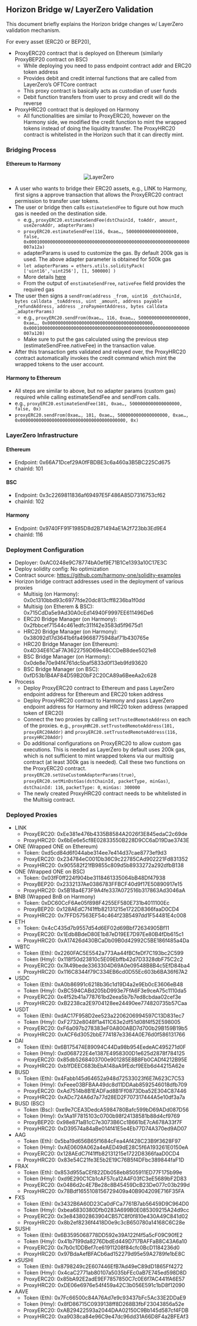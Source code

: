 ## Horizon Bridge w/ LayerZero Validation
This document briefly explains the Horizon bridge changes w/ LayerZero validation mechanism.

For every asset (ERC20 or BEP20), 
* ProxyERC20 contract that is deployed on Ethereum (similarly ProxyBEP20 contract on BSC)
  * While deploying you need to pass endpoint contract addr and ERC20 token address
  * Provides debit and credit internal functions that are called from LayerZero’s OFTCore contract
  * This proxy contract is basically acts as custodian of user funds
  * Debit function transfers from user to proxy and credit will do the reverse
* ProxyHRC20 contract that is deployed on Harmony 
  * All functionalities are similar to ProxyERC20, however on the Harmony side, we modified the credit function to mint the wrapped tokens instead of doing the liquidity transfer. The ProxyHRC20 contract is whitelisted in the Horizon such that it can directly mint.

### Bridging Process

#### Ethereum to Harmony 

<div align="center">
    <img alt="LayerZero" src="l0-bridge.jpg"/>
</div>

* A user who wants to bridge their ERC20 assets, e.g., LINK to Harmony, first signs a approve transaction that allows the ProxyERC20 contract permission to transfer user tokens.
* The user or bridge then calls `estimateSendFee` to figure out how much gas is needed on the destination side.
  * e.g., `proxyERC20.estimateSendFee(dstChainId, toAddr, amount, useZeroAddr, adapterParams)`
  * `proxyERC20.estimateSendFee(116, 0xae…, 5000000000000000000, false, 0x0001000000000000000000000000000000000000000000000000000000000007a12a)`
  * adapterParams is used to customize the gas. By default 200k gas is used. The above adapter parameter is obtained for 500k gas
  * `
let adapterParams = ethers.utils.solidityPack(
['uint16','uint256'],
[1, 500000]
)
  `
  * More details [here](https://layerzero.gitbook.io/docs/guides/advanced/relayer-adapter-parameters)
  * From the output of `enstimateSendFree`, `nativeFee` field provides the required gas
* The user then signs a `sendFrom(address _from, uint16 _dstChainId, bytes calldata _toAddress, uint _amount, address payable _refundAddress, address _zroPaymentAddress, bytes calldata _adapterParams)`
  * e.g., `proxyERC20.sendFrom(0xae…, 116, 0xae…, 5000000000000000000, 0xae…, 0x0000000000000000000000000000000000000000, 0x0001000000000000000000000000000000000000000000000000000000000007a120)`
  * Make sure to put the gas calculated using the previous step (estimateSendFree.nativeFee) in the transaction value.
* After this transaction gets validated and relayed over, the ProxyHRC20 contract automatically invokes the credit command which mint the wrapped tokens to the user account.

#### Harmony to Ethereum
* All steps are similar to above, but no adapter params (custom gas) required while calling estimateSendFee and sendFrom calls.
* e.g., `proxyERC20.estimateSendFee(101, 0xae…, 5000000000000000000, false, 0x)`
* `proxyERC20.sendFrom(0xae…, 101, 0xae…, 5000000000000000000, 0xae…, 0x0000000000000000000000000000000000000000, 0x)`

### LayerZero Infrastructure
#### Ethereum
* Endpoint: 0x66A71Dcef29A0fFBDBE3c6a460a3B5BC225Cd675
* chainId: 101

#### BSC
* Endpoint: 0x3c2269811836af69497E5F486A85D7316753cf62
* chainId: 102

#### Harmony
* Endpoint: 0x9740FF91F1985D8d2B71494aE1A2f723bb3Ed9E4
* chainId: 116

### Deployment Configuration
* Deployer: 0xAC0248e9C78774bA0ef9E71B1Ce1393a10C17E3C
* Deploy solidity config: No optimization
* Contract source: https://github.com/harmony-one/solidity-examples
* Horizon bridge contract addresses used in the deployment of various proxies
  * Multisig (on Harmony): 0x0c1310bbd93c6977fde20dc813cff8236ba1f0dd
  * Multisig (on Etherem & BSC): 0x715CdDa5e9Ad30A0cEd14940F9997EE611496De6
  * ERC20 Bridge Manager (on Harmony): 0x2fbbcef71544c461edfc311f42e3583d5f9675d1
  * HRC20 Bridge Manager (on Harmony): 0x38092d17d3641b6fa49668775948af71b430765e
  * HRC20 Bridge Manager (on Ethereum): 0x4D34E61CaF7A3622759D69e48CCDeB8dee5021e8
  * BSC Bridge Manager (on Harmony): 0x0de8e70e94f4761dc5baf5833d0f13eb9fd93620
  * BSC Bridge Manager (on BSC): 0xfD53b1B4AF84D59B20bF2C20CA89a6BeeAa2c628
* Process
  * Deploy ProxyERC20 contract to Ethereum and pass LayerZero endpoint address for Ethereum and ERC20 token address
  * Deploy ProxyHRC20 contract to Harmony and pass LayerZero endpoint address for Harmony and HRC20 token address (wrapped token of ERC20)
  * Connect the two proxies by calling `setTrustedRemoteAddress` on each of the proxies. e.g., `proxyHRC20.setTrustedRemoteAddress(101, proxyERC20Addr)` and `proxyERC20.setTrustedRemoteAddress(116, proxyHRC20Addr)`
  * Do additional configurations on ProxyERC20 to allow custom gas executions. This is needed as LayerZero by default uses 200k gas, which is not sufficient to mint wrapped tokens via our multisig contract (at least 300k gas is needed). Call these two functions on the ProxyERC20 contract. `proxyERC20.setUseCustomAdapterParams(true)`, `proxyERC20.setMinDstGas(dstChainId, packetType, minGas)`, `dstChainId: 116`, `packetType: 0`, `minGas: 300000`
  * The newly created ProxyHRC20 contract needs to be whitelisted in the Multisig contract.

### Deployed Proxies
* LINK
  * ProxyERC20: 0xEe381e476b4335B8584A2026f3E845edaC2c69de
  * ProxyHRC20: 0x6bEe6e5cf8E02833550B228D9CC6aD19Dae3743E
* ONE (Wrapped ONE on Ethereum)
  * Token: 0xd5cd84d6f044abe314ee7e414d37cae8773ef9d3
  * ProxyERC20: 0x234784eC001Db36C9c22785CAd902221Fd831352
  * ProxyHRC20: 0x905582f21fB9855c809d5b8933272a292dfbB138
* ONE (Wrapped ONE on BSC)
  * Token: 0x03fF0ff224f904be3118461335064bB48Df47938
  * ProxyBEP20: 0x2332137Ae0386783FFBCF40d9f17E50890917e15
  * ProxyHRC20: 0x5B18a4E73F9A4fe337A072516b317863Ad3046aA
* BNB (Wrapped BnB on Harmony)
  * Token: 0xDC60CcF6Ae05f898F4255EF580E731b4011100Ec
  * ProxyBEP20: 0x128AEdC7f41ffb82131215e1722D8366faaD0CD4
  * ProxyHRC20: 0x7FFD57563EF54c464f23B5497dd1F54481E4c008
* ETH
  * Token: 0x4cC435d7b9557d54d6EF02d69Bbf72634905Bf11
  * ProxyERC20: 0x1Edb8BdeD80E1b87eD19EE7D97Ee80B4fDb615c1
  * ProxyHRC20: 0xA17426d430BCaDb09B0d42992C5BE186f485a4Da
* WBTC
  * Token (Eth): 0x2260FAC5E5542a773Aa44fBCfeDf7C193bc2C599
  * Token (Hmy): 0x118f50d23810c5E09Ebffb42d7D3328dbF75C2c2
  * ProxyERC20: 0x7A49bede3363304D69A0e09548B8B4c5EfD84ba4
  * ProxyHRC20: 0x116C8344f79C334EB6cd0D55Ec603b6BA36f67A2
* USDC
  * Token (Eth): 0xA0b86991c6218b36c1d19D4a2e9Eb0cE3606eB48
  * Token (Hmy): 0xBC594CABd205bD993e7FfA6F3e9ceA75c1110da5
  * ProxyERC20: 0x4f52b41a778761bd2eea5b7b7ed8cbdaa02cef3e
  * ProxyHRC20: 0xB2238ca2E9704128ee24490ee774820735b57Caa
* USDT
  * Token (Eth): 0xdAC17F958D2ee523a2206206994597C13D831ec7
  * Token (Hmy): 0xF2732e8048f1a411C63e2df51d08f4f52E598005
  * ProxyERC20: 0xF6a097b278383eF0A800ABD7d700b29B159B19b5
  * ProxyHRC20: 0xACF6d3052bbE774187e3364A0E76d0f586131766
* DAI
  * Token (Eth): 0x6B175474E89094C44Da98b954EedeAC495271d0F
  * Token (Hmy): 0xd068722E4e1387E4958300D1e625d2878f784125
  * ProxyERC20: 0x85db5268403700e901285E8B8Fb0CADf4212B95E
  * ProxyHRC20: 0xb1fDEEC683bEbA148aA9fEdcf9EEb6d44215A62e
* BUSD
  * Token (Eth): 0x4Fabb145d64652a948d72533023f6E7A623C7C53
  * Token (Hmy): 0xFeee03BFBAA49dc8d11DDAab8592546018dfb709
  * ProxyERC20: 0xAd7514b8B1EADFad8B1Ff0873Dba52E304C87446
  * ProxyHRC20: 0xADc724A6d7a77d28ED2F707317444A5e10df3a7a
* BUSD (BSC)
  * Token (Bsc): 0xe9e7CEA3DedcA5984780Bafc599bD69ADd087D56
  * Token (Hmy): 0x1Aa1F7815103c0700b98f24138581b88d4cf9769
  * ProxyBEP20: 0x98e871aB1cC7e3073B6Cc1B661bE7cA678A33f7F
  * ProxyHRC20: 0xD39574a84aBe014f41E5e4Eb77D74A370ed9AD07
* AAG
  * Token (Eth): 0x5ba19d656B65f1684cFea4Af428C23B9f3628F97
  * Token (Hmy): 0xAE0609A062a4eAED49dE28C5f6A193261E0150eA
  * ProxyERC20: 0x128AEdC7f41ffb82131215e1722D8366faaD0CD4
  * ProxyHRC20: 0x83e54C21fe3E5b2E19C76B5f4DFbc389844faF1D
* FRAX
  * Token (Eth): 0x853d955aCEf822Db058eb8505911ED77F175b99e
  * Token (Hmy): 0xd9E290C1Cb1cAF57ca12A4F03fC3eE5689bF2D83
  * ProxyERC20: 0x0486d2c4E7Be28c8B45459DcB23De077c03b299d
  * ProxyHRC20: 0x78Bdf1655108156729409a40B904209E716F35FA
* FXS
  * Token (Eth): 0x3432B6A60D23Ca0dFCa7761B7ab56459D9C964D0
  * Token (Hmy): 0xbea6830380Dfb0283A699B0E085309215A24d9cc
  * ProxyERC20: 0x3e843802863904CB57C8f0f810e430A49C841d02
  * ProxyHRC20: 0x8b2ef8236f4418D0e9c3cB650780a14168C6C28e
* SUSHI
  * Token (Eth): 0x6B3595068778DD592e39A122f4f5a5cF09C90fE2
  * Token (Hmy): 0x41b7199da8276DbdEd449D717BAFFaB8C43A6a10
  * ProxyERC20: 0x7b0c1DDBef7ce61911208f84cfc0BcD1184236d0
  * ProxyHRC20: 0x97BdaAefBFACb6ad152279d95e59A2789fe1bE8C
* xSUSHI
  * Token (Eth): 0x8798249c2E607446EfB7Ad49eC89dD1865Ff4272
  * Token (Hmy): 0x4caC2771ab80107a5035bFEc0aB7E745ed598D8D
  * ProxyERC20: 0x85bA92E2adE9EF7857850C7c0E6f7AC441fA6E57
  * ProxyHRC20: 0xDE06e6976e54f459a42C3b056E591c1bD8f12090
* AAVE
  * Token (Eth): 0x7Fc66500c84A76Ad7e9c93437bFc5Ac33E2DDaE9
  * Token (Hmy): 0x8fD86715C0939138ff8D268B3fbF23043856a52e
  * ProxyERC20: 0xAB29422593a2044DAA02150C9Bb145d587cf4FDB
  * ProxyHRC20: 0xa9038ca84e96C9e47dc96dd31A66D8F4a2BFEAf3
















